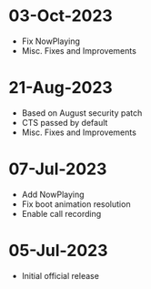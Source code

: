 # 03-Oct-2023
- Fix NowPlaying
- Misc. Fixes and Improvements

# 21-Aug-2023
- Based on August security patch
- CTS passed by default
- Misc. Fixes and Improvements

# 07-Jul-2023
- Add NowPlaying
- Fix boot animation resolution
- Enable call recording

# 05-Jul-2023
- Initial official release

